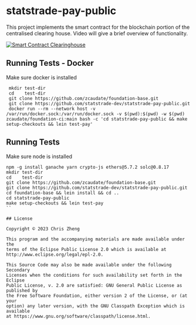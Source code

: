 # statstrade-pay-public

This project implements the smart contract for the blockchain portion of the centralised clearing house. Video will give a brief overview of functionality.

[![Smart Contract Clearinghouse](https://github.com/statstrade-dev/statstrade-pay-public/assets/1455572/2381aee6-4363-4a3e-b3aa-0180c1cd05c1)](https://drive.google.com/file/d/18UvfLPTkdFgmhCFeTAbxViSfYX7BFTb8/view?usp=share_link)


## Running Tests - Docker

Make sure docker is installed


```
 mkdir test-dir
 cd    test-dir
 git clone https://github.com/zcaudate/foundation-base.git
 git clone https://github.com/statstrade-dev/statstrade-pay-public.git
 docker run --rm --network host -v /var/run/docker.sock:/var/run/docker.sock -v $(pwd):$(pwd) -w $(pwd) zcaudate/foundation-ci:main bash -c 'cd statstrade-pay-public && make setup-checkouts && lein test-pay'

```

## Running Tests

Make sure node is installed

```
npm -g install ganache yarn crypto-js ethers@5.7.2 solc@0.8.17
mkdir test-dir
cd    test-dir
git clone https://github.com/zcaudate/foundation-base.git
git clone https://github.com/statstrade-dev/statstrade-pay-public.git
cd foundation-base && lein install && cd ..
cd statstrade-pay-public
make setup-checkouts && lein test-pay
``

## License

Copyright © 2023 Chris Zheng

This program and the accompanying materials are made available under the
terms of the Eclipse Public License 2.0 which is available at
http://www.eclipse.org/legal/epl-2.0.

This Source Code may also be made available under the following Secondary
Licenses when the conditions for such availability set forth in the Eclipse
Public License, v. 2.0 are satisfied: GNU General Public License as published by
the Free Software Foundation, either version 2 of the License, or (at your
option) any later version, with the GNU Classpath Exception which is available
at https://www.gnu.org/software/classpath/license.html.
